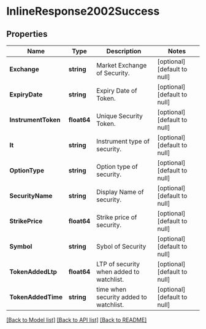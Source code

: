 # InlineResponse2002Success

## Properties
Name | Type | Description | Notes
------------ | ------------- | ------------- | -------------
**Exchange** | **string** | Market Exchange of Security. | [optional] [default to null]
**ExpiryDate** | **string** | Expiry Date of Token. | [optional] [default to null]
**InstrumentToken** | **float64** | Unique Security Token. | [optional] [default to null]
**It** | **string** | Instrument type of security. | [optional] [default to null]
**OptionType** | **string** | Option type of security. | [optional] [default to null]
**SecurityName** | **string** | Display Name of security. | [optional] [default to null]
**StrikePrice** | **float64** | Strike price of security. | [optional] [default to null]
**Symbol** | **string** | Sybol of Security | [optional] [default to null]
**TokenAddedLtp** | **float64** | LTP of security when added to watchlist. | [optional] [default to null]
**TokenAddedTime** | **string** | time when security added to watchlist. | [optional] [default to null]

[[Back to Model list]](../README.md#documentation-for-models) [[Back to API list]](../README.md#documentation-for-api-endpoints) [[Back to README]](../README.md)


